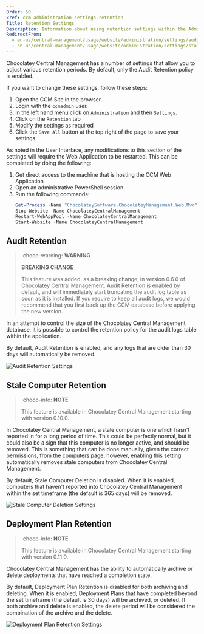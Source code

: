 ```yaml
---
Order: 50
xref: ccm-administration-settings-retention
Title: Retention Settings
Description: Information about using retention settings within the Administration Settings screen
RedirectFrom:
  - en-us/central-management/usage/website/administration/settings/audit-retention
  - en-us/central-management/usage/website/administration/settings/stale-computer-deletion
---
```


Chocolatey Central Management has a number of settings that allow you to adjust various retention periods. By default, only the Audit Retention policy is enabled.

If you want to change these settings, follow these steps:

1. Open the CCM Site in the browser.
1. Login with the `ccmadmin` user.
1. In the left hand menu click on `Administration` and then `Settings`.
1. Click on the `Retention` tab
1. Modify the settings as required
1. Click the `Save All` button at the top right of the page to save your settings.

As noted in the User Interface, any modifications to this section of the settings will require the Web Application to be restarted.  This can be completed by doing the following:

1. Get direct access to the machine that is hosting the CCM Web Application
1. Open an administrative PowerShell session
1. Run the following commands:
    ```powershell
    Get-Process -Name "ChocolateySoftware.ChocolateyManagement.Web.Mvc" -ErrorAction SilentlyContinue | Stop-Process -Force
    Stop-Website -Name ChocolateyCentralManagement
    Restart-WebAppPool -Name ChocolateyCentralManagement
    Start-Website -Name ChocolateyCentralManagement
    ```

## Audit Retention

> :choco-warning: **WARNING**
>
> **BREAKING CHANGE**
>
> This feature was added, as a breaking change, in version 0.6.0 of Chocolatey Central Management.  Audit Retention is enabled by default, and will immediately start truncating the audit log table as soon as it is installed.
> If you require to keep all audit logs, we would recommend that you first back up the CCM database before applying the new version.

In an attempt to control the size of the Chocolatey Central Management database, it is possible to control the retention policy for the audit logs table within the application.

By default, Audit Retention is enabled, and any logs that are older than 30 days will automatically be removed.

![Audit Retention Settings](/assets/images/ccm/setup/website/audit-retention-settings.png)

## Stale Computer Retention


> :choco-info: **NOTE**
>
> This feature is available in Chocolatey Central Management starting with version 0.10.0.

In Chocolatey Central Management, a stale computer is one which hasn't reported in for a long period of time. This could be perfectly normal, but it could also be a sign that this computer is no longer active, and should be removed.  This is something that can be done manually, given the correct permissions, from the [computers page](xref:ccm-computers#removing-a-computer-from-central-management), however, enabling this setting automatically removes stale computers from Chocolatey Central Management.

By default, Stale Computer Deletion is disabled. When it is enabled, computers that haven't reported into Chocolatey Central Management within the set timeframe (the default is 365 days) will be removed.

![Stale Computer Deletion Settings](/assets/images/ccm/setup/website/stale-computer-deletion-settings.png)

## Deployment Plan Retention

> :choco-info: **NOTE**
>
> This feature is available in Chocolatey Central Management starting with version 0.11.0.

Chocolatey Central Management has the ability to automatically archive or delete deployments that have reached a completion state.

By default, Deployment Plan Retention is disabled for both archiving and deleting. When it is enabled, Deployment Plans that have completed beyond the set timeframe (the default is 30 days) will be archived, or deleted. If both archive and delete is enabled, the delete period will be considered the combination of the archive and the delete.


![Deployment Plan Retention Settings](/assets/images/ccm/setup/website/deployment-plan-retention-settings.png)
